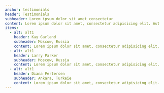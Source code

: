 ```yaml
---
anchor: testimonials
header: Testimonials
subheader: Lorem ipsum dolor sit amet consectetur
content: Lorem ipsum dolor sit amet, consectetur adipisicing elit. Aut eaque, laboriosam veritatis, quos non quis ad perspiciatis, totam corporis ea, alias ut unde.
items:
  - alt: alt1
    header: Kay Garland
    subheader: Moscow, Russia
    content: Lorem ipsum dolor sit amet, consectetur adipisicing elit. Aut eaque, laboriosam veritatis, quos non quis ad perspiciatis, totam corporis ea, alias ut unde.
  - alt: alt1
    header: Larry Parker
    subheader: Moscow, Russia
    content: Lorem ipsum dolor sit amet, consectetur adipisicing elit. Aut eaque, laboriosam veritatis, quos non quis ad perspiciatis, totam corporis ea, alias ut unde.
  - alt: alt1
    header: Diana Pertersen
    subheader: Ankara, Turkeie
    content: Lorem ipsum dolor sit amet, consectetur adipisicing elit. Aut eaque, laboriosam veritatis, quos non quis ad perspiciatis, totam corporis ea, alias ut unde.
---
```

